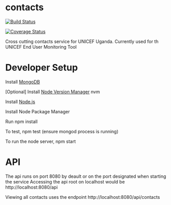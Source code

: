 contacts
========

[![Build Status](https://snap-ci.com/unicefuganda/contacts/branch/master/build_image)](https://snap-ci.com/unicefuganda/contacts/branch/master)

[![Coverage Status](https://img.shields.io/coveralls/unicefuganda/contacts.svg)](https://coveralls.io/r/unicefuganda/contacts)

Cross cutting contacts service for UNICEF Uganda. Currently used for th UNICEF End User Monitoring Tool

Developer Setup
==============

Install [MongoDB](https://www.mongodb.org/downloads#packages)

[Optional] Install [Node Version Manager](https://github.com/creationix/nvm) nvm

Install [Node.js](https://github.com/joyent/node/wiki/Installing-Node.js-via-package-manager)

Install Node Package Manager

Run npm install

To test, npm test (ensure mongod process is running)

To run the node server, npm start

API
===

The api runs on port 8080 by deault or on the port designated when starting the service
Accessing the api root on localhost would be http://localhost:8080/api

Viewing all contacts uses the endpoint http://localhost:8080/api/contacts
